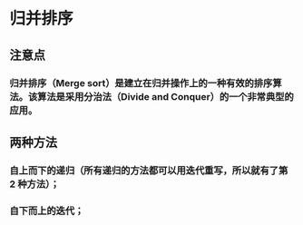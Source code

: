 归并排序
=======

注意点
-----
### 归并排序（Merge sort）是建立在归并操作上的一种有效的排序算法。该算法是采用分治法（Divide and Conquer）的一个非常典型的应用。

两种方法
---
### 自上而下的递归（所有递归的方法都可以用迭代重写，所以就有了第 2 种方法）；
### 自下而上的迭代；
